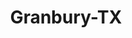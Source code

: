 ---
title: Granbury-TX
slug: granbury-tx
f_state:
- cms/state/texas.md
f_locations:
- cms/payday-loan/advance-america-2391.md
- cms/payday-loan/check-go-9925.md
- cms/payday-loan/first-convenience-18569.md
- cms/payday-loan/first-convenience-bank-18579.md
- cms/payday-loan/mr-payroll-22216.md
updated-on: '2024-05-30T13:41:28.615Z'
created-on: '2024-05-30T13:41:28.615Z'
published-on: '2024-05-30T13:54:32.469Z'
f_city: Granbury
layout: '[city].html'
tags: city
---